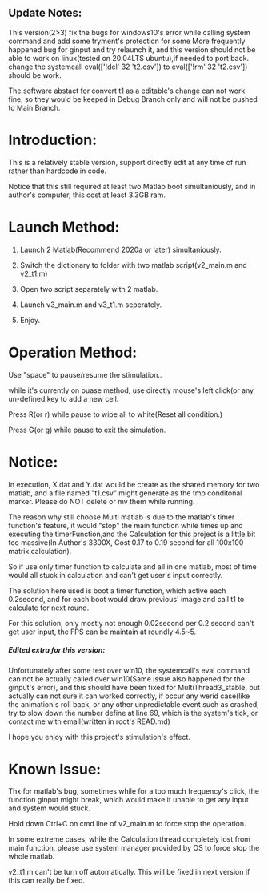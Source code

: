 ##  Update Notes:

This version(2>3) fix the bugs for windows10's error while calling system command and add some tryment's protection for some More frequently happened bug for ginput and try relaunch it, and this version should not be able to work on linux(tested on 20.04LTS ubuntu),if needed to port back. change the systemcall eval(['!del' 32 't2.csv']) to eval(['!rm' 32 't2.csv']) should be work.

The software abstact for convert t1 as a editable's change can not work fine, so they would be keeped in Debug Branch only and will not be pushed to Main Branch.

# Introduction:

This is a relatively stable version, support directly edit at any time of run rather than hardcode in code.

Notice that this still required at least two Matlab boot simultaniously, and in author's computer, this cost at least 3.3GB ram.

# Launch Method:

1. Launch 2 Matlab(Recommend 2020a or later) simultaniously.

2. Switch the dictionary to folder with two matlab script(v2_main.m and v2_t1.m)

3. Open two script separately with 2 matlab.

4. Launch v3_main.m and v3_t1.m seperately.

5. Enjoy.



# Operation Method:

Use "space" to pause/resume the stimulation..

while it's currently on puase method, use directly mouse's left click(or any un-defined key to add a new cell.

Press R(or r) while pause to wipe all to white(Reset all condition.)

Press G(or g) while pause to exit the simulation.

# Notice:

In execution, X.dat and Y.dat would be create as the shared memory for two matlab, and a file named "t1.csv" might generate as the tmp conditonal marker.
Please do NOT delete or mv them while running.

The reason why still choose Multi matlab is due to the matlab's timer function's feature, it would "stop" the main function while times up and executing the timerFunction,and the Calculation for this project is a little bit too massive(In Author's 3300X, Cost 0.17 to 0.19 second for all 100x100 matrix calculation).

So if use only timer function to calculate and all in one matlab, most of time would all stuck in calculation and can't get user's input correctly.

The solution here used is boot a timer function, which active each 0.2second, and for each boot would draw previous' image and call t1 to calculate for next round.

For this solution, only mostly not enough 0.02second per 0.2 second can't get user input, the FPS can be maintain at roundly 4.5~5.

##### Edited extra for this version:
Unfortunately after some test over win10, the systemcall's eval command can not be actually called over win10(Same issue also happened for the ginput's error), and this should have been fixed for MultiThread3_stable, but actually can not sure it can worked correctly, if occur any werid case(like the animation's roll back, or any other unpredictable event such as crashed, try to slow down the number define at line 69, which is the system's tick, or contact me with email(written in root's READ.md)

I hope you enjoy with this project's stimulation's effect.

# Known Issue:

Thx for matlab's bug, sometimes while for a too much frequency's click, the function ginput might break, which would make it unable to get any input and system would stuck.

Hold down Ctrl+C on cmd line of v2_main.m to force stop the operation.

In some extreme cases, while the Calculation thread completely lost from main function, please use system manager provided by OS to force stop the whole matlab.

v2_t1.m can't be turn off automatically.
   This will be fixed in next version if this can really be fixed.


